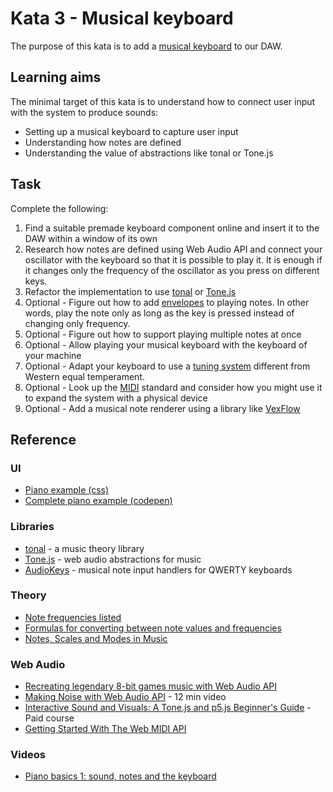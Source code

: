 # Kata 3 - Musical keyboard

The purpose of this kata is to add a [musical keyboard](https://en.wikipedia.org/wiki/Musical_keyboard) to our DAW.

## Learning aims

The minimal target of this kata is to understand how to connect user input with the system to produce sounds:

* Setting up a musical keyboard to capture user input
* Understanding how notes are defined
* Understanding the value of abstractions like tonal or Tone.js

## Task

Complete the following:

1. Find a suitable premade keyboard component online and insert it to the DAW within a window of its own
2. Research how notes are defined using Web Audio API and connect your oscillator with the keyboard so that it is possible to play it. It is enough if it changes only the frequency of the oscillator as you press on different keys.
3. Refactor the implementation to use [tonal](https://www.npmjs.com/package/tonal) or [Tone.js](https://tonejs.github.io/)
4. Optional - Figure out how to add [envelopes](<https://en.wikipedia.org/wiki/Envelope_(music)>) to playing notes. In other words, play the note only as long as the key is pressed instead of changing only frequency.
5. Optional - Figure out how to support playing multiple notes at once
6. Optional - Allow playing your musical keyboard with the keyboard of your machine
7. Optional - Adapt your keyboard to use a [tuning system](https://isartum.net/leimma) different from Western equal temperament.
8. Optional - Look up the [MIDI](https://en.wikipedia.org/wiki/MIDI) standard and consider how you might use it to expand the system with a physical device
9. Optional - Add a musical note renderer using a library like [VexFlow](https://www.vexflow.com/)

## Reference

### UI

* [Piano example (css)](https://github.com/isbendiyarovanezrin/Piano)
* [Complete piano example (codepen)](https://codepen.io/gabrielcarol/pen/rGeEbY)

### Libraries

* [tonal](https://github.com/tonaljs/tonal) - a music theory library
* [Tone.js](https://tonejs.github.io/) - web audio abstractions for music
* [AudioKeys](https://github.com/kylestetz/AudioKeys) - musical note input handlers for QWERTY keyboards

### Theory

* [Note frequencies listed](https://pages.mtu.edu/~suits/notefreqs.html)
* [Formulas for converting between note values and frequencies](https://newt.phys.unsw.edu.au/jw/notes.html)
* [Notes, Scales and Modes in Music](https://deviantnoise.com/music-theory/notes-scales-modes/)

### Web Audio

* [Recreating legendary 8-bit games music with Web Audio API](https://codepen.io/gregh/post/recreating-legendary-8-bit-games-music-with-web-audio-api)
* [Making Noise with Web Audio API](https://sparkbox.com/foundry/chiptune_style_browser_generated_music_using_tone.js) - 12 min video
* [Interactive Sound and Visuals: A Tone.js and p5.js Beginner's Guide](https://musichackspace.org/product/interactive-sound-and-visuals-a-tone-js-and-p5-js-beginners-guide/) - Paid course
* [Getting Started With The Web MIDI API](https://www.smashingmagazine.com/2018/03/web-midi-api/)

### Videos

* [Piano basics 1: sound, notes and the keyboard](https://www.youtube.com/watch?v=l6ihnJFDnJA)
